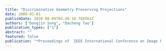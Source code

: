 ```yaml
---
title: "Discriminative Geometry Preserving Projections"
date: 2009-01-01
publishDate: 2020-08-09T04:48:16.788563Z
authors: ["Dongjin Song", "Dacheng Tao"]
publication_types: ["1"]
abstract: ""
featured: false
publication: "*Proceedings of  IEEE International Conference on Image Processing (ICIP)*"
---
```


